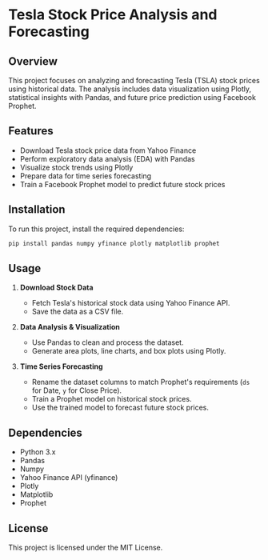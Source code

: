 # Tesla Stock Price Analysis and Forecasting

## Overview
This project focuses on analyzing and forecasting Tesla (TSLA) stock prices using historical data. The analysis includes data visualization using Plotly, statistical insights with Pandas, and future price prediction using Facebook Prophet.

## Features
- Download Tesla stock price data from Yahoo Finance
- Perform exploratory data analysis (EDA) with Pandas
- Visualize stock trends using Plotly
- Prepare data for time series forecasting
- Train a Facebook Prophet model to predict future stock prices

## Installation
To run this project, install the required dependencies:
```bash
pip install pandas numpy yfinance plotly matplotlib prophet
```

## Usage
1. **Download Stock Data**
   - Fetch Tesla's historical stock data using Yahoo Finance API.
   - Save the data as a CSV file.

2. **Data Analysis & Visualization**
   - Use Pandas to clean and process the dataset.
   - Generate area plots, line charts, and box plots using Plotly.

3. **Time Series Forecasting**
   - Rename the dataset columns to match Prophet's requirements (`ds` for Date, `y` for Close Price).
   - Train a Prophet model on historical stock prices.
   - Use the trained model to forecast future stock prices.


## Dependencies
- Python 3.x
- Pandas
- Numpy
- Yahoo Finance API (yfinance)
- Plotly
- Matplotlib
- Prophet

## License
This project is licensed under the MIT License.

